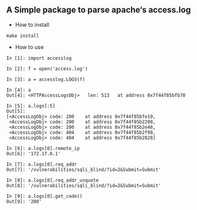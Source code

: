 A Simple package to parse apache‘s access.log
-----------------------------------------------------------

* How to install

` make install `



* How to use
```
In [1]: import accesslog

In [2]: f = open('access.log')

In [3]: a = accesslog.LOGS(f)

In [4]: a
Out[4]: <HTTPAccessLogsObj>   len: 513   at address 0x7f44f85bfb70

In [5]: a.logs[:5]
Out[5]: 
[<AccessLogObj> code: 200    at address 0x7f44f85bfe10,
 <AccessLogObj> code: 200    at address 0x7f44f85b2208,
 <AccessLogObj> code: 200    at address 0x7f44f85b2e48,
 <AccessLogObj> code: 404    at address 0x7f44f85b2f98,
 <AccessLogObj> code: 404    at address 0x7f44f85b2828]
 
In [6]: a.logs[0].remote_ip
Out[6]: '172.17.0.1'

In [7]: a.logs[0].req_addr
Out[7]: '/vulnerabilities/sqli_blind/?id=2&Submit=Submit'

In [8]: a.logs[0].req_addr_unquote
Out[8]: '/vulnerabilities/sqli_blind/?id=2&Submit=Submit'

In [9]: a.logs[0].get_code()
Out[9]: '200'

```
